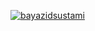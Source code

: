 [![bayazidsustami](https://circleci.com/gh/bayazidsustami/MySimpleCleanArch.svg?style=shield&circle-token=MySimpleCleanArch)](https://circleci.com/gh/bayazidsustami/MySimpleCleanArch)
